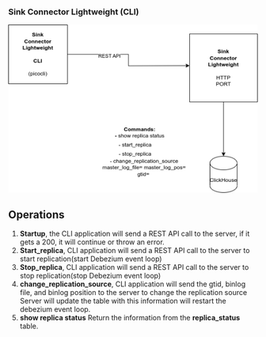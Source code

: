 ### Sink Connector Lightweight (CLI)

![arch](img/sink_connector_cli.drawio.png)



## Operations

1. **Startup**, the CLI application will send a REST API call to the server, if it gets a 200, it will continue or throw an error.
2. **Start_replica**, CLI application will send a REST API call to the server to start replication(start Debezium event loop)
3. **Stop_replica**, CLI application will send a REST API call to the server to stop replication(stop Debezium event loop)
4. **change_replication_source**, CLI application will send the gtid, binlog file, and binlog position to the server to change the replication source
 Server will update the table with this information will restart the debezium event loop.
5. **show replica status** Return the information from the **replica_status** table.